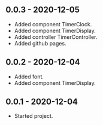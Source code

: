## 0.0.3 - 2020-12-05
- Added component TimerClock.
- Added component TimerDisplay.
- Added controller TimerController.
- Added github pages.

## 0.0.2 - 2020-12-04
- Added font.
- Added component TimerDisplay.

## 0.0.1 - 2020-12-04
- Started project.
